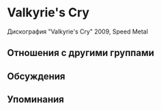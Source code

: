 # Valkyrie's Cry

Дискография
"Valkyrie's Cry" 2009, Speed Metal

## Отношения с другими группами


## Обсуждения


## Упоминания

